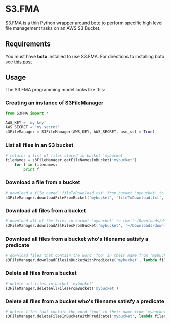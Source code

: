 S3.FMA
======

S3.FMA is a thin Python wrapper around [boto](https://boto.readthedocs.org/en/latest/) to perform specific high level file management tasks on an AWS S3 Bucket.

## **Requirements**

You must have **boto** installed to use S3.FMA. For directions to installing boto see [this post](http://stackoverflow.com/questions/2481287/how-do-i-install-boto)


## Usage
The S3.FMA programming model looks like this:

### **Creating an instance of S3FileManager**
```python
from S3FMA import *
 
AWS_KEY = 'my key'
AWS_SECRET = 'my secret'
s3FileManager = S3FileManager(AWS_KEY, AWS_SECRET, use_ssl = True)
```

### **List all files in an S3 bucket**
```python
# returns a list of files stored in bucket 'mybucket'
fileNames = s3FileManager.getFileNamesInBucket('mybucket')
    for f in filenames:
        print f
```

### **Download a file from a bucket**
```python
# download a file named 'fileToDownload.txt' from bucket 'mybucket' to '~/Downloads/download_to_here/'
s3FileManager.downloadFileFromBucket('mybucket', 'fileToDownload.txt', '~/Downloads/download_to_here/')
```

### **Download all files from a bucket**
```python
# download all of the files in bucket 'mybucket' to the '~/Downloads/download_to_here/'
s3FileManager.downloadAllFilesFromBucket('mybucket', '~/Downloads/download_to_here/')
```

### **Download all files from a bucket who's filename satisfy a predicate**
```python
# download files that contain the word 'foo' in their name from 'mybucket' to '~/Downloads/download_to_here/'
s3FileManager.downloadFilesInBucketWithPredicate('mybucket', lambda filename: 'foo' in filename, '~/Downloads/download_to_here/')
```

### **Delete all files from a bucket**
```python
# delete all files in bucket 'mybucket'
s3FileManager.deleteAllFilesFromBucket('mybucket')
```

### **Delete all files from a bucket who's filename satisfy a predicate**
```python
# delete files that contain the word 'foo' in their name from 'mybucket'
s3FileManager.deleteFilesInBucketWithPredicate('mybucket', lambda filename: 'foo' in filename)
```
